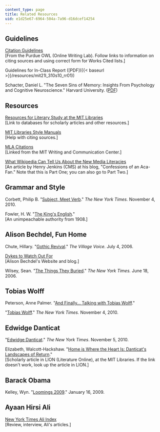 ```yaml
---
content_type: page
title: Related Resources
uid: e1d25e67-6964-504a-7a96-d16dcef14254
---
```


Guidelines
----------

[Citation Guidelines](http://owl.english.purdue.edu/owl/resource/747/01/)  
\[From the Purdue OWL (Online Writing Lab). Follow links to information on citing sources and using correct form for Works Cited lists.\]

Guidelines for In-Class Report ([PDF]({{< baseurl >}}/resources/mit21l_310s10_rr01))

Schacter, Daniel L. "The Seven Sins of Memory: Insights From Psychology and Cognitive Neuroscience." Harvard University. ([PDF](http://www.wjh.harvard.edu/~scanlab/Papers/2003_Schacter_SevenSinsSelf.pdf))

Resources
---------

[Resources for Literary Study at the MIT Libraries](http://libguides.mit.edu/lit)  
\[Link to databases for scholarly articles and other resources.\]

[MIT Libraries Style Manuals](http://libguides.mit.edu/content.php?pid=80743&sid=598619)  
\[Help with citing sources.\]

[MLA Citations](http://writing.wisc.edu/Handbook/DocMLA.html)  
\[Linked from the MIT Writing and Communication Center.\]

[What Wikipedia Can Tell Us About the New Media Literacies](http://www.henryjenkins.org/2007/06/what_wikipedia_can_teach_us_ab.html)  
\[An article by Henry Jenkins (CMS) at his blog, "Confessions of an Aca-Fan." Note that this is Part One; you can also go to Part Two.\]

Grammar and Style
-----------------

Corbett, Philip B. "[Subject, Meet Verb](http://topics.blogs.nytimes.com/2009/08/04/subject-meet-verb/)." _The New York Times._ November 4, 2010.

Fowler, H. W. "[The King's English](http://www.bartleby.com/116/)."  
\[An unimpeachable authority from 1908.\]

Alison Bechdel, Fun Home
------------------------

Chute, Hillary. "[Gothic Revival](https://www.villagevoice.com/2006/07/04/gothic-revival-2/)." _The Village Voice._ July 4, 2006.

[Dykes to Watch Out For](http://dykestowatchoutfor.com/)  
\[Alison Bechdel's Website and blog.\]

Wilsey, Sean. "[The Things They Buried](http://www.nytimes.com/2006/06/18/books/review/18wilsey.html?_r=2&oref=slogin)." _The New York Times._ June 18, 2006.

Tobias Wolff
------------

Peterson, Anne Palmer. "[And Finally… Talking with Tobias Wolff](https://continuum.utah.edu/back_issues/summer98/finally.html)."

"[Tobias Wolff](http://topics.nytimes.com/top/reference/timestopics/people/w/tobias_wolff/index.html?scp=1-spot&sq=Tobias%20Wolff&st=cse)." _The New York Times._ November 4, 2010.

Edwidge Danticat
----------------

"[Edwidge Danticat](http://topics.nytimes.com/topics/reference/timestopics/people/d/edwidge_danticat/index.html)." _The New York Times_. November 5, 2010.

Elizabeth, Walcott-Hackshaw. "[Home is Where the Heart Is: Danticat's Landscapes of Return](http://lion.chadwyck.com/searchFulltext.do?id=R04135403&divLevel=0&queryId=../session/1266522553_29240&trailId=1264821B5B0&area=mla&forward=critref_ft)."  
\[Scholarly article in LION (Literature Online), at the MIT Libraries. If the link doesn't work, look up the article in LION.\]

Barack Obama
------------

Kelley, Wyn. "[Loomings 2009](http://henryjenkins.org/2009/01/loomings_2009.html)." January 16, 2009.

Ayaan Hirsi Ali
---------------

[New York Times Ali Index](http://query.nytimes.com/search/sitesearch?query=Ayaan+Hirsi+Ali&more=date_all)  
\[Review, interview, Ali's articles.\]